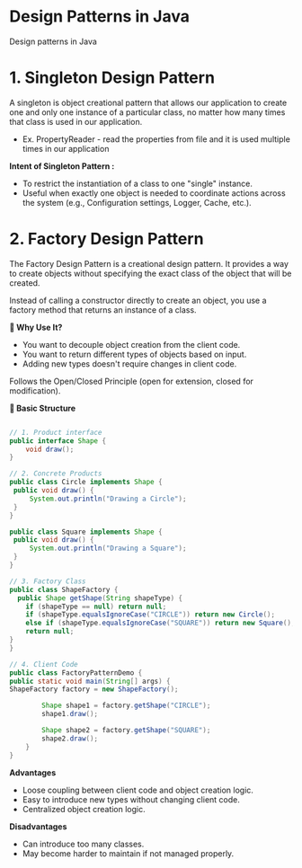 # Design Patterns in Java
Design patterns in Java

# **1. Singleton Design Pattern**

A singleton is object creational pattern that allows our application to create one and only one instance of 
a particular class, no matter how many times that class is used in our application.

- Ex. PropertyReader - read the properties from file and it is used multiple times in our application

**Intent of Singleton Pattern :**

- To restrict the instantiation of a class to one "single" instance.
- Useful when exactly one object is needed to coordinate actions across the system (e.g., Configuration settings, Logger, Cache, etc.).

# **2. Factory Design Pattern**

The Factory Design Pattern is a creational design pattern. It provides a way to create objects without specifying the exact class of the object that will be created.

Instead of calling a constructor directly to create an object, you use a factory method that returns an instance of a class.

**🧠 Why Use It?**

- You want to decouple object creation from the client code.
- You want to return different types of objects based on input.
- Adding new types doesn't require changes in client code.

Follows the Open/Closed Principle (open for extension, closed for modification).

**🧱 Basic Structure**
````java

// 1. Product interface
public interface Shape {
    void draw();
}

// 2. Concrete Products
public class Circle implements Shape {
 public void draw() {
     System.out.println("Drawing a Circle");
 }
}

public class Square implements Shape {
 public void draw() {
     System.out.println("Drawing a Square");
 }
}

// 3. Factory Class
public class ShapeFactory {
  public Shape getShape(String shapeType) {
    if (shapeType == null) return null;
    if (shapeType.equalsIgnoreCase("CIRCLE")) return new Circle();
    else if (shapeType.equalsIgnoreCase("SQUARE")) return new Square();
    return null;
}
}

// 4. Client Code
public class FactoryPatternDemo {
public static void main(String[] args) {
ShapeFactory factory = new ShapeFactory();

        Shape shape1 = factory.getShape("CIRCLE");
        shape1.draw();

        Shape shape2 = factory.getShape("SQUARE");
        shape2.draw();
    }
}
````

**Advantages**

- Loose coupling between client code and object creation logic.
- Easy to introduce new types without changing client code.
- Centralized object creation logic.

**Disadvantages**
- Can introduce too many classes.
- May become harder to maintain if not managed properly.